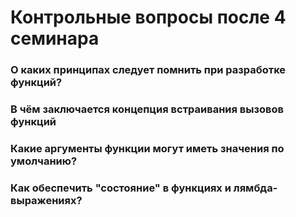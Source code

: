 # Контрольные вопросы после 4 семинара
### О каких принципах следует помнить при разработке функций?



### В чём заключается концепция встраивания вызовов функций



### Какие аргументы функции могут иметь значения по умолчанию?



### Как обеспечить "состояние" в функциях и лямбда-выражениях?
